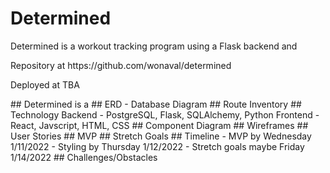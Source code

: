 # Determined
<p>Determined is a workout tracking program using a Flask backend and</p>
<p>Repository at https://github.com/wonaval/determined</p>
<p>Deployed at TBA</p>
## Determined is a
## ERD - Database Diagram
## Route Inventory
## Technology
  Backend - PostgreSQL, Flask, SQLAlchemy, Python
  Frontend - React, Javscript, HTML, CSS
## Component Diagram
## Wireframes
## User Stories
## MVP
## Stretch Goals
## Timeline
- MVP by Wednesday 1/11/2022
- Styling by Thursday 1/12/2022
- Stretch goals maybe Friday 1/14/2022
## Challenges/Obstacles
